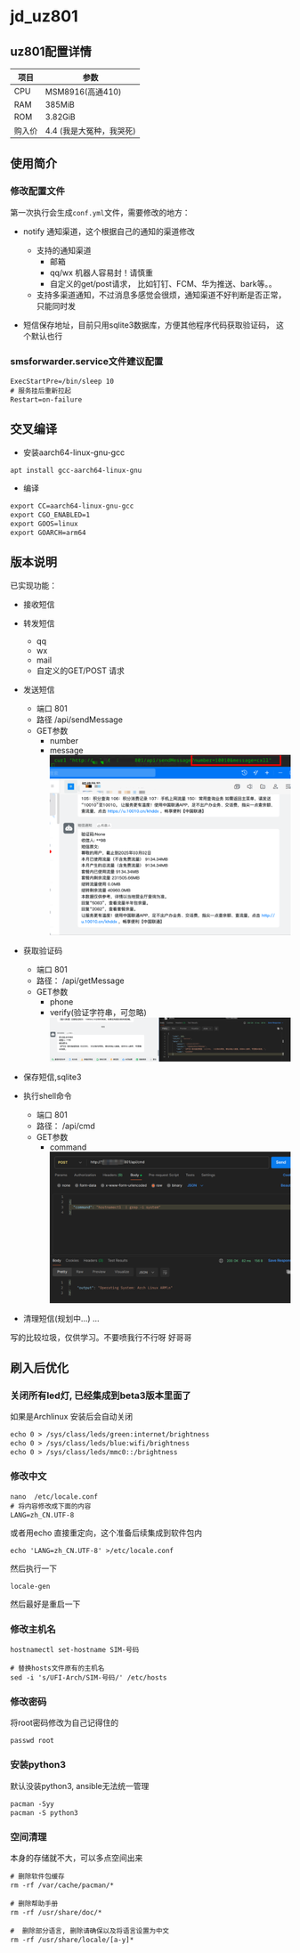 # jd_uz801

## uz801配置详情
| 项目 | 参数 |
|-----|------|
|CPU|MSM8916(高通410)|
|RAM|385MiB|
|ROM|3.82GiB|
|购入价|4.4 (我是大冤种，我哭死)|



## 使用简介
### 修改配置文件
第一次执行会生成`conf.yml`文件，需要修改的地方：
* notify 通知渠道，这个根据自己的通知的渠道修改
  * 支持的通知渠道
    * 邮箱
    * qq/wx  机器人容易封！请慎重
    * 自定义的get/post请求， 比如钉钉、FCM、华为推送、bark等。。
  * 支持多渠道通知，不过消息多感觉会很烦，通知渠道不好判断是否正常，只能同时发

* 短信保存地址，目前只用sqlite3数据库，方便其他程序代码获取验证码， 这个默认也行

### smsforwarder.service文件建议配置
```shell
ExecStartPre=/bin/sleep 10
# 服务挂后重新拉起
Restart=on-failure
```

##  交叉编译
* 安装aarch64-linux-gnu-gcc
```shell
apt install gcc-aarch64-linux-gnu 
```
* 编译
```shell
export CC=aarch64-linux-gnu-gcc
export CGO_ENABLED=1
export GOOS=linux
export GOARCH=arm64
```

## 版本说明

已实现功能：

* 接收短信
* 转发短信
  * qq
  * wx
  * mail
  * 自定义的GET/POST 请求
* 发送短信
  * 端口 801
  * 路径 /api/sendMessage
  * GET参数
    * number
    * message
    ![img](README.assets/3.png)

* 获取验证码
  * 端口 801
  * 路径： /api/getMessage
  * GET参数
    * phone
    * verify(验证字符串，可忽略)
    ![img](README.assets/4.png)
* 保存短信,sqlite3
* 执行shell命令
  * 端口 801
  * 路径： /api/cmd
  * GET参数
    * command
    ![img](README.assets/1.png)
* 清理短信(规划中...)
  ...




写的比较垃圾，仅供学习。不要喷我行不行呀 好哥哥





## 刷入后优化
### 关闭所有led灯, 已经集成到beta3版本里面了 

如果是Archlinux 安装后会自动关闭

```shell
echo 0 > /sys/class/leds/green:internet/brightness
echo 0 > /sys/class/leds/blue:wifi/brightness
echo 0 > /sys/class/leds/mmc0::/brightness
```
### 修改中文
```shell
nano  /etc/locale.conf
# 将内容修改成下面的内容
LANG=zh_CN.UTF-8
```
或者用echo 直接重定向，这个准备后续集成到软件包内
```shell
echo 'LANG=zh_CN.UTF-8' >/etc/locale.conf 
```
然后执行一下
```shell
locale-gen
```
然后最好是重启一下
### 修改主机名
```shell
hostnamectl set-hostname SIM-号码

# 替换hosts文件原有的主机名
sed -i 's/UFI-Arch/SIM-号码/' /etc/hosts
```

###  修改密码
将root密码修改为自己记得住的
```shell
passwd root
```

### 安装python3

默认没装python3, ansible无法统一管理

```shell
pacman -Syy 
pacman -S python3 
```

### 空间清理

本身的存储就不大，可以多点空间出来

```shell
# 删除软件包缓存
rm -rf /var/cache/pacman/*

# 删除帮助手册
rm -rf /usr/share/doc/*

#  删除部分语言, 删除请确保以及将语言设置为中文
rm -rf /usr/share/locale/[a-y]*
```




